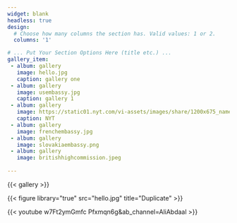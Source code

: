 ```yaml
---
widget: blank
headless: true
design:
  # Choose how many columns the section has. Valid values: 1 or 2.
  columns: '1'

# ... Put Your Section Options Here (title etc.) ...
gallery_item:
 - album: gallery
   image: hello.jpg
   caption: gallery one
 - album: gallery
   image: usembassy.jpg
   caption: gallery 1
 - album: gallery
   image: https://static01.nyt.com/vi-assets/images/share/1200x675_nameplate.png
   caption: NYT
 - album: gallery
   image: frenchembassy.jpg
 - album: gallery
   image: slovakiaembassy.png
 - album: gallery
   image: britishhighcommission.jpeg
   
---
```

{{< gallery >}}
  
{{< figure library="true" src="hello.jpg" title="Duplicate" >}}

{{< youtube w7Ft2ymGmfc Pfxmqn6g&ab_channel=AliAbdaal >}}

